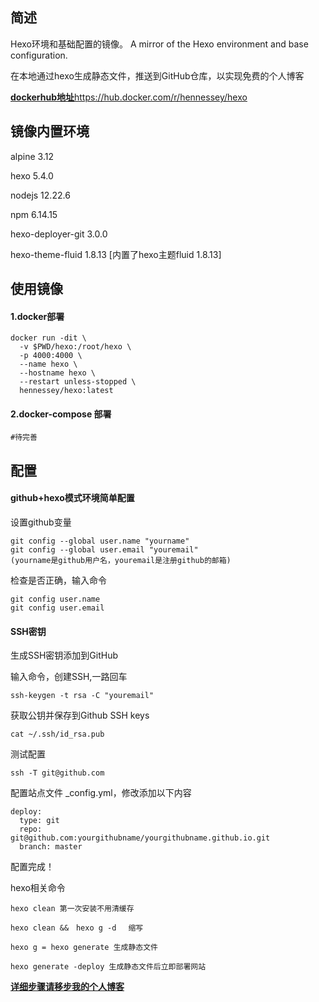 ## 简述
Hexo环境和基础配置的镜像。
A mirror of the Hexo environment and base configuration.

在本地通过hexo生成静态文件，推送到GitHub仓库，以实现免费的个人博客

[**dockerhub地址**](https://hub.docker.com/r/hennessey/hexo)https://hub.docker.com/r/hennessey/hexo

## 镜像内置环境

alpine 3.12

hexo 5.4.0

nodejs 12.22.6

npm 6.14.15

hexo-deployer-git 3.0.0

hexo-theme-fluid 1.8.13 [内置了hexo主题fluid 1.8.13]

## 使用镜像

#### 1.docker部署

```
docker run -dit \
  -v $PWD/hexo:/root/hexo \
  -p 4000:4000 \
  --name hexo \
  --hostname hexo \
  --restart unless-stopped \
  hennessey/hexo:latest
```

#### 2.docker-compose 部署
```shell
#待完善
```

## 配置

#### github+hexo模式环境简单配置

设置github变量
```shell
git config --global user.name "yourname" 
git config --global user.email "youremail"
(yourname是github用户名，youremail是注册github的邮箱)
```
检查是否正确，输入命令
```
git config user.name
git config user.email
```
#### SSH密钥

生成SSH密钥添加到GitHub

输入命令，创建SSH,一路回车
```
ssh-keygen -t rsa -C "youremail"
```

获取公钥并保存到Github SSH keys
```
cat ~/.ssh/id_rsa.pub
```

测试配置
```
ssh -T git@github.com
```

配置站点文件 _config.yml，修改添加以下内容
```
deploy:
  type: git
  repo:
git@github.com:yourgithubname/yourgithubname.github.io.git
  branch: master
```

配置完成！

hexo相关命令
```
hexo clean 第一次安装不用清缓存

hexo clean &&　hexo g -d 　缩写

hexo g = hexo generate 生成静态文件

hexo generate -deploy 生成静态文件后立即部署网站
```


[**详细步骤请移步我的个人博客**](https://www.hennessey.xyz/2021/08/17/TermuxLinux%E6%90%AD%E5%BB%BAHexo%E5%8D%9A%E5%AE%A2/)
